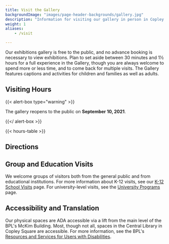 ```yaml
---
title: Visit the Gallery
backgroundImage: "images/page-header-backgrounds/gallery.jpg"
description: "Information for visiting our gallery in person in Copley Square"
weight: 1
aliases:
    - /visit

---
```




Our exhibitions gallery is free to the public, and no advance booking is necessary to view exhibitions. Plan to set aside between 30 minutes and 1½ hours for a full experience in the Gallery, though you are always welcome to spend more or less time, and to come back for multiple visits. The Gallery features captions and activities for children and families as well as adults.


## Visiting Hours

{{< alert-box type="warning" >}}

The gallery reopens to the public on **September 10, 2021**.

{{</ alert-box >}}

{{< hours-table >}}

## Directions

## Group and Education Visits

We welcome groups of visitors both from the general public and from educational institutions. For more information about K-12 visits, see our [K-12 School Visits](/education/k12/school-visits/) page. For university-level visits, see the [University Programs](/education/university/) page.

## Accessibility and Translation

Our physical spaces are ADA accessible via a lift from the main level of the BPL's McKim Building. Most, though not all, spaces in the Central Library in Copley Square are accessible. For more information, see the BPL's [Resources and Services for Users with Disabilities](https://www.bpl.org/users-with-disabilities/).